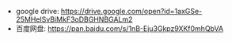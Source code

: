 * google drive: https://drive.google.com/open?id=1axGSe-25MHeISvBiMkF3oDBGHNBGALm2
* 百度网盘: https://pan.baidu.com/s/1nB-Eju3Gkpz9XKf0mhQbVA